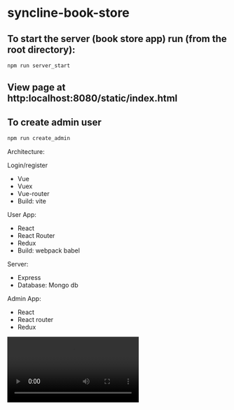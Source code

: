 # syncline-book-store
## To  start the server (book store app) run (from the root directory):

```bash
npm run server_start
```

## View page at http:localhost:8080/static/index.html

## To create admin user
```bash
npm run create_admin
```
Architecture:
 
 
 Login/register
  + Vue
  + Vuex 
  + Vue-router
  + Build: vite
  
 User App:
  + React
  + React Router
  + Redux
  + Build: webpack babel
  
 Server:
  + Express
  + Database: Mongo db
  
 Admin App:
 + React
 + React router
 + Redux
  
  ![plot](./resources/videos/login.mp4)
